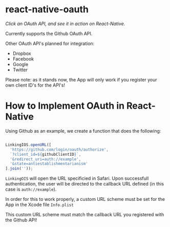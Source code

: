 # react-native-oauth

*Click an OAuth API, and see it in action on React-Native.* 

Currently supports the Github OAuth API.

Other OAuth API's planned for integration:

* Dropbox
* Facebook
* Google
* Twitter

Please note: as it stands now, the App will only work if you register your own client ID's for the API's!

# How to Implement OAuth in React-Native

Using Github as an example, we create a function that does the following:

```javascript

LinkingIOS.openURL([
  'https://github.com/login/oauth/authorize',
  `?client_id=${githubClientID}`,
  '&redirect_uri=auth://example',
  '&state=antiestablishmentarianism'
].join(''));

```

`LinkingOIS` will open the URL specificied in Safari. Upon successfull authentication, the user will be directed to the callback URL defined (in this case is `auth://example`).

In order for this to work properly, a custom URL scheme must be set for the App in the Xcode file `Info.plist`

This custom URL scheme must match the callback URL you registered with the Github API!
